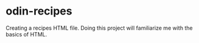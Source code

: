 # odin-recipes
Creating a recipes HTML file.
Doing this project will familiarize me with the basics of HTML.
